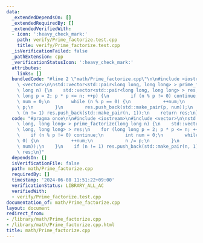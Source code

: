 ```yaml
---
data:
  _extendedDependsOn: []
  _extendedRequiredBy: []
  _extendedVerifiedWith:
  - icon: ':heavy_check_mark:'
    path: verify/Prime_factorize.test.cpp
    title: verify/Prime_factorize.test.cpp
  _isVerificationFailed: false
  _pathExtension: cpp
  _verificationStatusIcon: ':heavy_check_mark:'
  attributes:
    links: []
  bundledCode: "#line 2 \"math/Prime_factorize.cpp\"\n\n#include <iostream>\n#include\
    \ <vector>\n\nstd::vector<std::pair<long long, long long> > prime_factorize(long\
    \ long n) {\n    std::vector<std::pair<long long, long long> > res;\n    for (long\
    \ long p = 2; p * p <= n; ++p) {\n        if (n % p != 0) continue;\n        int\
    \ num = 0;\n        while (n % p == 0) {\n            ++num;\n            n /=\
    \ p;\n        }\n        res.push_back(std::make_pair(p, num));\n    }\n    if\
    \ (n != 1) res.push_back(std::make_pair(n, 1));\n    return res;\n}\n"
  code: "#pragma once\n\n#include <iostream>\n#include <vector>\n\nstd::vector<std::pair<long\
    \ long, long long> > prime_factorize(long long n) {\n    std::vector<std::pair<long\
    \ long, long long> > res;\n    for (long long p = 2; p * p <= n; ++p) {\n    \
    \    if (n % p != 0) continue;\n        int num = 0;\n        while (n % p ==\
    \ 0) {\n            ++num;\n            n /= p;\n        }\n        res.push_back(std::make_pair(p,\
    \ num));\n    }\n    if (n != 1) res.push_back(std::make_pair(n, 1));\n    return\
    \ res;\n}"
  dependsOn: []
  isVerificationFile: false
  path: math/Prime_factorize.cpp
  requiredBy: []
  timestamp: '2024-06-08 11:51:22+09:00'
  verificationStatus: LIBRARY_ALL_AC
  verifiedWith:
  - verify/Prime_factorize.test.cpp
documentation_of: math/Prime_factorize.cpp
layout: document
redirect_from:
- /library/math/Prime_factorize.cpp
- /library/math/Prime_factorize.cpp.html
title: math/Prime_factorize.cpp
---
```

